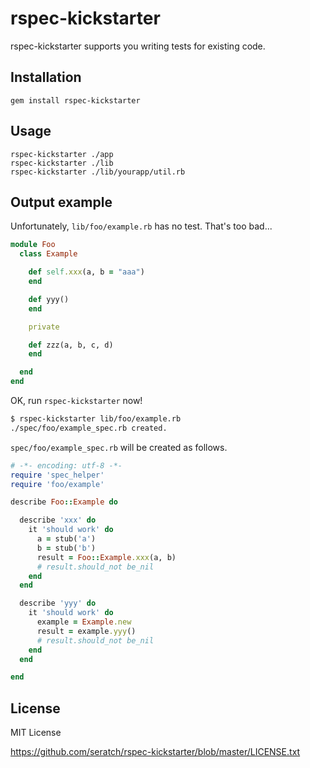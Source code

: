 # rspec-kickstarter

rspec-kickstarter supports you writing tests for existing code.

## Installation

    gem install rspec-kickstarter

## Usage

    rspec-kickstarter ./app
    rspec-kickstarter ./lib
    rspec-kickstarter ./lib/yourapp/util.rb

## Output example

Unfortunately, `lib/foo/example.rb` has no test. That's too bad...

```ruby
module Foo
  class Example

    def self.xxx(a, b = "aaa")
    end

    def yyy()
    end

    private

    def zzz(a, b, c, d)
    end

  end
end
```

OK, run `rspec-kickstarter` now!

```sh
$ rspec-kickstarter lib/foo/example.rb
./spec/foo/example_spec.rb created.
```

`spec/foo/example_spec.rb` will be created as follows.

```ruby
# -*- encoding: utf-8 -*-
require 'spec_helper'
require 'foo/example'

describe Foo::Example do

  describe 'xxx' do
    it 'should work' do
      a = stub('a')
      b = stub('b')
      result = Foo::Example.xxx(a, b)
      # result.should_not be_nil
    end
  end

  describe 'yyy' do
    it 'should work' do
      example = Example.new
      result = example.yyy()
      # result.should_not be_nil
    end
  end

end
```

## License

MIT License

https://github.com/seratch/rspec-kickstarter/blob/master/LICENSE.txt

